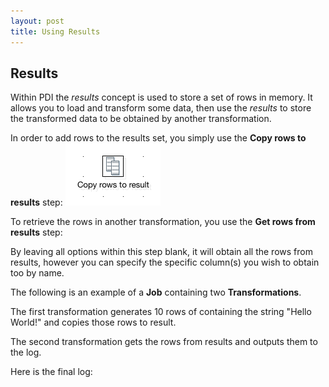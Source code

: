```yaml
---
layout: post
title: Using Results
---
```


## Results
Within PDI the *results* concept is used to store a set of rows in memory. It allows you to load and transform some
data, then use the *results* to store the transformed data to be obtained by another transformation.

In order to add rows to the results set, you simply use the **Copy rows to results** step:
![Copy rows to results](../images/Pentaho/copy_rows_result.png)

To retrieve the rows in another transformation, you use the **Get rows from results** step:

By leaving all options within this step blank, it will obtain all the rows from results, however you can specify the
specific column(s) you wish to obtain too by name.


The following is an example of a **Job** containing two **Transformations**.




The first transformation generates 10 rows of containing the string "Hello World!" and copies those rows to result.



The second transformation gets the rows from results and outputs them to the log.



Here is the final log:

